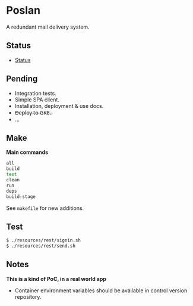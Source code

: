 # Poslan
A redundant mail delivery system.

## Status
  * [Status](docs/status/index.md)

## Pending
  * Integration tests.
  * Simple SPA client.
  * Installation, deployment & use docs.
  * D̶e̶p̶l̶o̶y̶ ̶t̶o̶ ̶G̶K̶E̶.̶.
  * ...

## Make
**Main commands**

```bash
all
build
test
clean
run
deps
build-stage
```

See `makefile` for new additions.

## Test

```bash
$ ./resources/rest/signin.sh
$ ./resources/rest/send.sh
```

## Notes
**This is a kind of PoC, in a real world app**
* Container environment variables should be available in control version repository.
